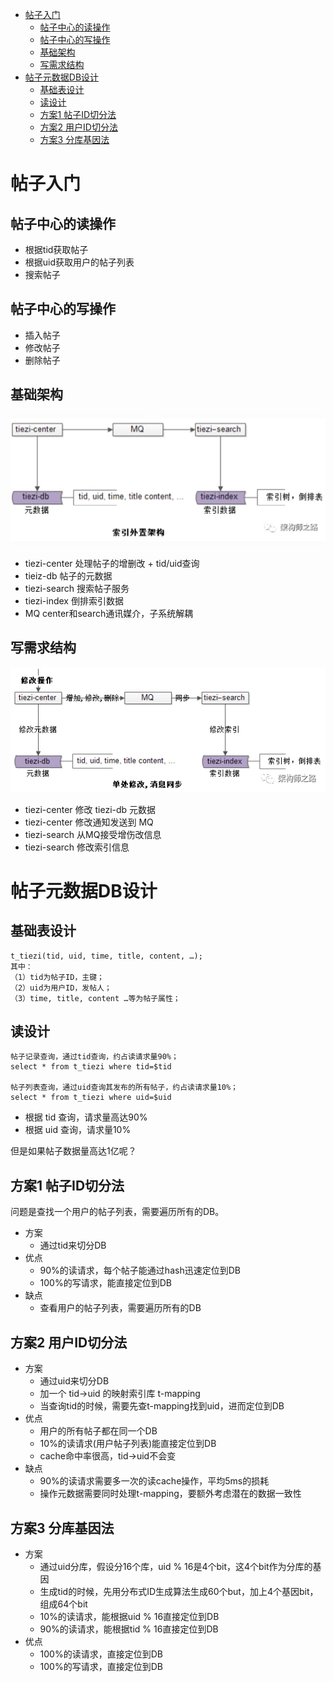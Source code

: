 * [帖子入门](#帖子入门)
  * [帖子中心的读操作](#帖子中心的读操作)
  * [帖子中心的写操作](#帖子中心的写操作)
  * [基础架构](#基础架构)
  * [写需求结构](#写需求结构)
* [帖子元数据DB设计](#帖子元数据db设计)
  * [基础表设计](#基础表设计)
  * [读设计](#读设计)
  * [方案1 帖子ID切分法](#方案1-帖子id切分法)
  * [方案2 用户ID切分法](#方案2-用户id切分法)
  * [方案3 分库基因法](#方案3-分库基因法)
      
# 帖子入门
## 帖子中心的读操作
* 根据tid获取帖子
* 根据uid获取用户的帖子列表
* 搜索帖子

## 帖子中心的写操作
* 插入帖子
* 修改帖子
* 删除帖子

## 基础架构
![基础架构](../imgs/帖子中心.png?raw=true)

* tiezi-center 处理帖子的增删改 + tid/uid查询
* tieiz-db 帖子的元数据
* tiezi-search 搜索帖子服务
* tiezi-index 倒排索引数据
* MQ center和search通讯媒介，子系统解耦


## 写需求结构
![写需求](../imgs/帖子中心写需求.jpg?raw=true)

* tiezi-center 修改 tiezi-db 元数据
* tiezi-center 修改通知发送到 MQ
* tiezi-search 从MQ接受增伤改信息
* tiezi-search 修改索引信息


# 帖子元数据DB设计
## 基础表设计
```
t_tiezi(tid, uid, time, title, content, …);
其中：
（1）tid为帖子ID，主键；
（2）uid为用户ID，发帖人；
（3）time, title, content …等为帖子属性；
```

## 读设计
```
帖子记录查询，通过tid查询，约占读请求量90%；
select * from t_tiezi where tid=$tid

帖子列表查询，通过uid查询其发布的所有帖子，约占读请求量10%；
select * from t_tiezi where uid=$uid
```
* 根据 tid 查询，请求量高达90%
* 根据 uid 查询，请求量10%

但是如果帖子数据量高达1亿呢？


## 方案1 帖子ID切分法
问题是查找一个用户的帖子列表，需要遍历所有的DB。
- 方案
    * 通过tid来切分DB
- 优点
    * 90%的读请求，每个帖子能通过hash迅速定位到DB
    * 100%的写请求，能直接定位到DB
- 缺点
    * 查看用户的帖子列表，需要遍历所有的DB

## 方案2 用户ID切分法
- 方案
    * 通过uid来切分DB
    * 加一个 tid->uid 的映射索引库 t-mapping  
    * 当查询tid的时候，需要先查t-mapping找到uid，进而定位到DB
- 优点
    * 用户的所有帖子都在同一个DB
    * 10%的读请求(用户帖子列表)能直接定位到DB
    * cache命中率很高，tid->uid不会变
- 缺点
    * 90%的读请求需要多一次的读cache操作，平均5ms的损耗
    * 操作元数据需要同时处理t-mapping，要额外考虑潜在的数据一致性
    
## 方案3 分库基因法
- 方案
    * 通过uid分库，假设分16个库，uid % 16是4个bit，这4个bit作为分库的基因
    * 生成tid的时候，先用分布式ID生成算法生成60个but，加上4个基因bit，组成64个bit
    * 10%的读请求，能根据uid % 16直接定位到DB
    * 90%的读请求，能根据tid % 16直接定位到DB
- 优点
    * 100%的读请求，直接定位到DB
    * 100%的写请求，直接定位到DB